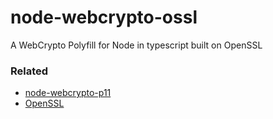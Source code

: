# node-webcrypto-ossl
A WebCrypto Polyfill for Node in typescript built on OpenSSL

### Related
 - [node-webcrypto-p11](https://github.com/PeculiarVentures/node-webcrypto-p11)
 - [OpenSSL](https://github.com/openssl/openssl)
